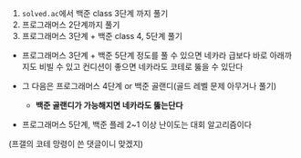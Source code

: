 

1. `solved.ac`에서 백준 class 3단계 까지 풀기
2. 프로그래머스 2단계까지 풀기
3. 프로그래머스 3단계 + 백준 class 4, 5단계 풀기

- 프로그래머스 3단계 + 백준 5단계 정도를 풀 수 있으면 네카라 급보다 바로 아래까지도 비빌 수 있고 컨디션이 좋으면 네카라도 코테로 뚫을 수 있단다
- 그 다음은 프로그래머스 4단계 or 백준 골랜디(골드 레벨 문제 아무거나 풀기)
	- **백준 골랜디가 가능해지면 네카라도 뚫는단다**

- 프로그래머스 5단계, 백준 플레 2~1 이상 난이도는 대회 알고리즘이다


(프갤의 코테 망령이 쓴 댓글이니 맞겠지)

